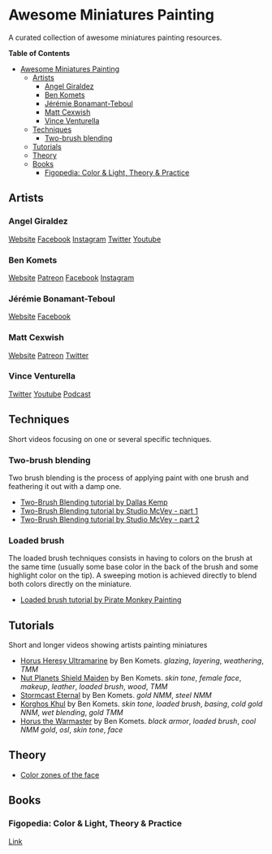# Awesome Miniatures Painting

A curated collection of awesome miniatures painting resources.

<!-- markdown-toc start - Don't edit this section. Run M-x markdown-toc-refresh-toc -->
**Table of Contents**

- [Awesome Miniatures Painting](#awesome-miniatures-painting)
    - [Artists](#artists)
        - [Angel Giraldez](#angel-giraldez)
        - [Ben Komets](#ben-komets)
        - [Jérémie Bonamant-Teboul](#jérémie-bonamant-teboul)
        - [Matt Cexwish](#matt-cexwish)
        - [Vince Venturella](#vince-venturella)
    - [Techniques](#techniques)
        - [Two-brush blending](#two-brush-blending)
    - [Tutorials](#tutorials)
    - [Theory](#theory)
    - [Books](#books)
        - [Figopedia: Color & Light, Theory & Practice](#figopedia-color--light-theory--practice)

<!-- markdown-toc end -->

## Artists
### Angel Giraldez
[Website](http://www.studiogiraldez.com/)
[Facebook](https://www.facebook.com/StudioGiraldez/)
[Instagram](https://www.instagram.com/angel_giraldez/?hl=en)
[Twitter](https://twitter.com/studiogiraldez?lang=en)
[Youtube](https://www.youtube.com/channel/UCQVY6ZD9YjxwPzJqJ6DcHgA)

### Ben Komets
[Website](https://www.benkomets.com/)
[Patreon](https://www.patreon.com/ben_komets)
[Facebook](https://www.facebook.com/Ben-Komets-Miniatures-584195438419033/)
[Instagram](https://www.instagram.com/benkomets/)

### Jérémie Bonamant-Teboul
[Website](http://jeremiebt.com/en/)
[Facebook](https://www.facebook.com/Jeremie.Bonamant.Teboul.et.Figone)

### Matt Cexwish
[Website](http://mattcexwish.com/)
[Patreon](https://www.patreon.com/joyofbasing)
[Twitter](https://twitter.com/MattCexwish)

### Vince Venturella
[Twitter](https://twitter.com/warhammerweekly)
[Youtube](https://www.youtube.com/user/PhatWOP001)
[Podcast](https://www.youtube.com/playlist?list=PLcdsbwBroEmD2fNEJhcju6PD7qRmoo04Y)

## Techniques
Short videos focusing on one or several specific techniques.

### Two-brush blending
Two brush blending is the process of applying paint with one brush and feathering it out with a damp one.

- [Two-Brush Blending tutorial by Dallas Kemp](https://www.youtube.com/watch?v=o7J9uHvdBXY)
- [Two-Brush Blending tutorial by Studio McVey - part 1](https://www.youtube.com/watch?v=cw6QjE2a7A0)
- [Two-Brush Blending tutorial by Studio McVey - part 2](https://www.youtube.com/watch?v=caY1iy_hKUc)

### Loaded brush
The loaded brush techniques consists in having to colors on the brush at the same time (usually some base color in the back of the brush and some highlight color on the tip). A sweeping motion is achieved directly to blend both colors directly on the miniature.

- [Loaded brush tutorial by Pirate Monkey Painting](https://piratemonkeypainting.wordpress.com/2017/03/18/pirate-monkey-brushwork-loaded-brush/)

<!-- ### Wet blending -->
<!-- ### NNM -->
<!-- ### TMM -->
<!-- ### Airbrushing -->
<!-- ### Preshading -->
<!-- ### OSL -->
<!-- - [Preshading ](https://www.youtube.com/watch?v=fznaGsdryUk) -->
<!-- ### Weathering -->

## Tutorials
Short and longer videos showing artists painting miniatures

- [Horus Heresy Ultramarine](https://www.youtube.com/playlist?list=PL0_grDypO1do9GpvxHcZ17SyXvVFL4fYC) by Ben Komets. _glazing_, _layering_, _weathering_, _TMM_
- [Nut Planets Shield Maiden](https://www.youtube.com/playlist?list=PL0_grDypO1dplsP74-qVPC_o1NcE7uo2u) by Ben Komets. _skin tone_, _female face_, _makeup_, _leather_, _loaded brush_, _wood_, _TMM_
- [Stormcast Eternal](https://www.youtube.com/playlist?list=PL0_grDypO1do53axHnnPWA6b5mkcZ5Y7E) by Ben Komets. _gold NMM_, _steel NMM_
- [Korghos Khul](https://www.youtube.com/playlist?list=PL0_grDypO1doLoA8jydpbh1Bchz_Ug58P) by Ben Komets. _skin tone_, _loaded brush_, _basing_, _cold gold NNM_, _wet blending_, _gold TMM_
- [Horus the Warmaster](https://www.youtube.com/playlist?list=PL0_grDypO1dqfOtlzC_XcSSqThNgF6AuH) by Ben Komets. _black armor_, _loaded brush_, _cool NMM gold_, _osl_, _skin tone_, _face_


## Theory
- [Color zones of the face](http://gurneyjourney.blogspot.com/2008/05/color-zones-of-face.html)

<!-- ## Material -->
<!-- ** Brushes -->
<!-- ** Lamps -->
<!-- ** Paints -->

## Books
### Figopedia: Color & Light, Theory & Practice
[Link](http://www.figone.fr/en/figopedia-version-anglaise/)

<!-- ## Websites -->

<!-- ## Contests -->
